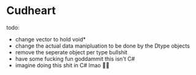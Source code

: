 # Cudheart

todo:

- change vector to hold void*
- change the actual data manipluation to be done by the Dtype objects
- remove the seperate object per type bullshit
- have some fucking fun goddammit this isn't C#
- imagine doing this shit in C# lmao 🤣😂
